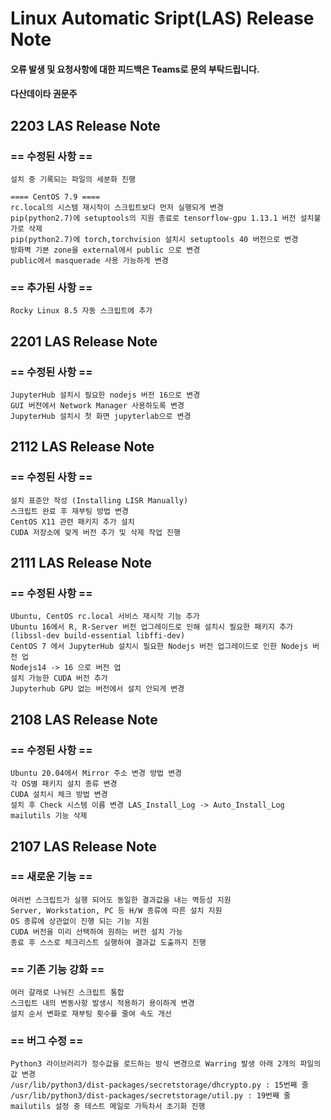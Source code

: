 # Linux Automatic Sript(LAS) Release Note
#### 오류 발생 및 요청사항에 대한 피드백은 Teams로 문의 부탁드립니다.
#### 다산데이타 권문주

## 2203 LAS Release Note

### == 수정된 사항 ==
```
설치 중 기록되는 파일의 세분화 진행

==== CentOS 7.9 ====
rc.local의 시스템 재시작이 스크립트보다 먼저 실행되게 변경
pip(python2.7)에 setuptools의 지원 종료로 tensorflow-gpu 1.13.1 버전 설치불가로 삭제
pip(python2.7)에 torch,torchvision 설치시 setuptools 40 버전으로 변경
방화벽 기본 zone을 external에서 public 으로 변경
public에서 masquerade 사용 가능하게 변경
```
### == 추가된 사항 ==
```
Rocky Linux 8.5 자동 스크립트에 추가
```

## 2201 LAS Release Note

### == 수정된 사항 ==
```
JupyterHub 설치시 필요한 nodejs 버전 16으로 변경
GUI 버전에서 Network Manager 사용하도록 변경
JupyterHub 설치시 첫 화면 jupyterlab으로 변경
```

## 2112 LAS Release Note

### == 수정된 사항 ==
```
설치 표준안 작성 (Installing LISR Manually)
스크립트 완료 후 재부팅 방법 변경
CentOS X11 관련 패키지 추가 설치
CUDA 저장소에 맞게 버전 추가 및 삭제 작업 진행
```

## 2111 LAS Release Note

### == 수정된 사항 ==
```
Ubuntu, CentOS rc.local 서비스 재시작 기능 추가
Ubuntu 16에서 R, R-Server 버전 업그레이드로 인해 설치시 필요한 패키지 추가
(libssl-dev build-essential libffi-dev)
CentOS 7 에서 JupyterHub 설치시 필요한 Nodejs 버전 업그레이드로 인한 Nodejs 버전 업
Nodejs14 -> 16 으로 버전 업
설치 가능한 CUDA 버전 추가
Jupyterhub GPU 없는 버전에서 설치 안되게 변경
```

## 2108 LAS Release Note

### == 수정된 사항 ==
```
Ubuntu 20.04에서 Mirror 주소 변경 방법 변경
각 OS별 패키지 설치 종류 변경
CUDA 설치시 체크 방법 변경
설치 후 Check 시스템 이름 변경 LAS_Install_Log -> Auto_Install_Log
mailutils 기능 삭제
```


## 2107 LAS Release Note

### == 새로운 기능 ==
```
여러번 스크립트가 실행 되어도 동일한 결과값을 내는 멱등성 지원
Server, Workstation, PC 등 H/W 종류에 따른 설치 지원
OS 종류에 상관없이 진행 되는 기능 지원
CUDA 버전을 미리 선택하여 원하는 버전 설치 가능
종료 후 스스로 체크리스트 실행하여 결과값 도출까지 진행
```

### == 기존 기능 강화 ==
```
여러 갈래로 나눠진 스크립트 통합
스크립트 내의 변동사항 발생시 적용하기 용이하게 변경
설치 순서 변화로 재부팅 횟수를 줄여 속도 개선
```
### == 버그 수정 ==
```
Python3 라이브러리가 정수값을 로드하는 방식 변경으로 Warring 발생 아래 2개의 파일의 값 변경
/usr/lib/python3/dist-packages/secretstorage/dhcrypto.py : 15번째 줄
/usr/lib/python3/dist-packages/secretstorage/util.py : 19번째 줄
mailutils 설정 중 테스트 메일로 가득차서 초기화 진행
```